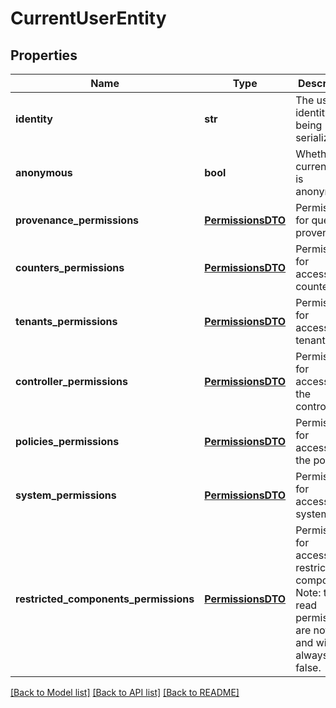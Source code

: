 # CurrentUserEntity

## Properties
Name | Type | Description | Notes
------------ | ------------- | ------------- | -------------
**identity** | **str** | The user identity being serialized. | [optional] 
**anonymous** | **bool** | Whether the current user is anonymous. | [optional] [default to False]
**provenance_permissions** | [**PermissionsDTO**](PermissionsDTO.md) | Permissions for querying provenance. | [optional] 
**counters_permissions** | [**PermissionsDTO**](PermissionsDTO.md) | Permissions for accessing counters. | [optional] 
**tenants_permissions** | [**PermissionsDTO**](PermissionsDTO.md) | Permissions for accessing tenants. | [optional] 
**controller_permissions** | [**PermissionsDTO**](PermissionsDTO.md) | Permissions for accessing the controller. | [optional] 
**policies_permissions** | [**PermissionsDTO**](PermissionsDTO.md) | Permissions for accessing the policies. | [optional] 
**system_permissions** | [**PermissionsDTO**](PermissionsDTO.md) | Permissions for accessing system. | [optional] 
**restricted_components_permissions** | [**PermissionsDTO**](PermissionsDTO.md) | Permissions for accessing restricted components. Note: the read permission are not used and will always be false. | [optional] 

[[Back to Model list]](../README.md#documentation-for-models) [[Back to API list]](../README.md#documentation-for-api-endpoints) [[Back to README]](../README.md)


